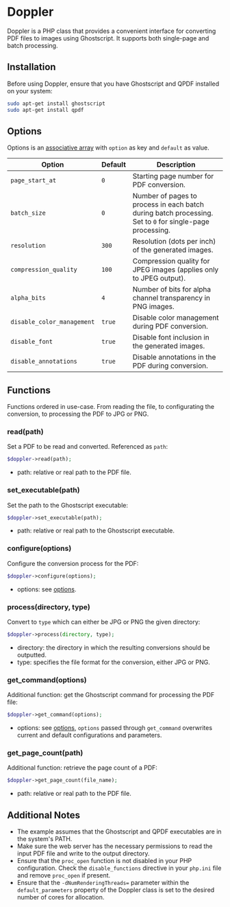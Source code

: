 # Doppler 

Doppler is a PHP class that provides a convenient interface for converting PDF files to images using Ghostscript. It supports both single-page and batch processing.

## Installation

Before using Doppler, ensure that you have Ghostscript and QPDF installed on your system:
```bash
sudo apt-get install ghostscript
sudo apt-get install qpdf
```

## Options
Options is an [associative array](https://www.php.net/manual/en/language.types.array.php) with `option` as key and `default` as value.

| Option                    | Default                     | Description                                                                                              |
|---------------------------|-----------------------------|----------------------------------------------------------------------------------------------------------|
| `page_start_at`           | `0`                         | Starting page number for PDF conversion.                                                                 |
| `batch_size`              | `0`                         | Number of pages to process in each batch during batch processing. Set to `0` for single-page processing. |
| `resolution`              | `300`                       | Resolution (dots per inch) of the generated images.                                                      |
| `compression_quality`     | `100`                       | Compression quality for JPEG images (applies only to JPEG output).                                       |
| `alpha_bits`              | `4`                         | Number of bits for alpha channel transparency in PNG images.                                             |
| `disable_color_management`| `true`                      | Disable color management during PDF conversion.                                                          |
| `disable_font`            | `true`                      | Disable font inclusion in the generated images.                                                          |
| `disable_annotations`     | `true`                      | Disable annotations in the PDF during conversion.                                                        |


## Functions
Functions ordered in use-case. From reading the file, to configurating the conversion, to processing the PDF to JPG or PNG.

### read(path)
Set a PDF to be read and converted. Referenced as `path`:
```php
$doppler->read(path);
```
- path: relative or real path to the PDF file.

### set_executable(path)
Set the path to the Ghostscript executable:
```php
$doppler->set_executable(path);
```
- path: relative or real path to the Ghostscript executable.

### configure(options)
Configure the conversion process for the PDF:
```php
$doppler->configure(options);
```
- options: see [options](https://github.com/echtyushi/doppler/#options).

### process(directory, type)
Convert to `type` which can either be JPG or PNG the given directory:
```php
$doppler->process(directory, type);
```
- directory: the directory in which the resulting conversions should be outputted.
- type: specifies the file format for the conversion, either JPG or PNG.

### get_command(options)
Additional function: get the Ghostscript command for processing the PDF file:
```php
$doppler->get_command(options);
```
- options: see [options](https://github.com/echtyushi/doppler/#options), `options` passed through `get_command` overwrites current and default configurations and parameters.

### get_page_count(path)
Additional function: retrieve the page count of a PDF:
```php
$doppler->get_page_count(file_name);
```
- path: relative or real path to the PDF file.

## Additional Notes

- The example assumes that the Ghostscript and QPDF executables are in the system's PATH.
- Make sure the web server has the necessary permissions to read the input PDF file and write to the output directory.
- Ensure that the `proc_open` function is not disabled in your PHP configuration. Check the `disable_functions` directive in your `php.ini` file and remove `proc_open` if present.
- Ensure that the `-dNumRenderingThreads=` parameter within the `default_parameters` property of the Doppler class is set to the desired number of cores for allocation.
